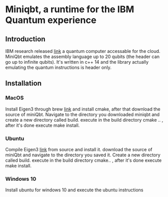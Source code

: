 # Miniqbt, a runtime for the IBM Quantum experience
## Introduction
IBM research released [link](https://www.research.ibm.com/ibm-q/) a quantum computer accessable for the cloud.
MiniQbt emulates the assembly language up to 20 qubits (the header can go up to infinite qubits). It's written in c++ 14 and the library actually emulating the quantum instructions is header only.


## Installation
### MacOS
Install Eigen3 through brew [link](https://brew.sh) and install cmake, after that download the source of miniQbt.
Navigate to the directory you downloaded miniqbt and create a new directory called build. execute in the build directory cmake .. , after it's done execute make install.

### Ubuntu
Compile Eigen3 [link](http://eigen.tuxfamily.org/index.php?title=Main_Page) from source and install it. download the source of miniQbt and navigate to the directory you saved it. Create a new directory called build. execute in the build directory cmake.. , after it's done execute make install. 

### Windows 10
Install ubuntu for windows 10 and execute the ubuntu instructions



